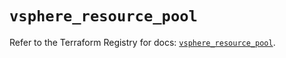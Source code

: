 # `vsphere_resource_pool`

Refer to the Terraform Registry for docs: [`vsphere_resource_pool`](https://registry.terraform.io/providers/vmware/vsphere/2.14.1/docs/resources/resource_pool).
